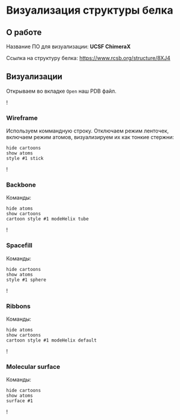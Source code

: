 # Визуализация структуры белка

## О работе

Название ПО для визуализации: **UCSF ChimeraX**

Ссылка на структуру белка: https://www.rcsb.org/structure/8XJ4

## Визуализации

Открываем во вкладке `Open` наш PDB файл.

!

### Wireframe

Используем коммандную строку. Отключаем режим ленточек, включаем режим атомов, визуализируем их как тонкие стержни:
```cli
hide cartoons
show atoms
style #1 stick
```

!

### Backbone

Команды:
```cli
hide atoms
show cartoons
cartoon style #1 modeHelix tube
```

!

### Spacefill

Команды:
```cli
hide cartoons
show atoms
style #1 sphere
```

!

### Ribbons

Команды:
```cli
hide atoms
show cartoons
cartoon style #1 modeHelix default
```

!

### Molecular surface

Команды:
```cli
hide cartoons
show atoms
surface #1
```

!
